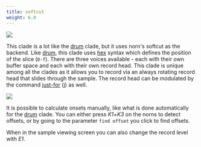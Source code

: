 ```yaml
---
title: softcut
weight: 6.0
---
```



<img src="/static/softcut.png" class="fr">

This clade is a lot like the [drum](#drum) clade, but it uses norn's softcut as the backend. Like [drum](#drum), this clade uses [hex](#hex) syntax which defines the position of the slice (`0-f`).  There are three voices available - each with their own buffer space and each with their own record head. This clade is unique among all the clades as it allows you to record via an always rotating record head that slides through the sample. The record head can be modulated by the command [just-for](#just-for) (j) as well.

<img src="/static/offset1.png" class="fr">

It is possible to calculate onsets manually, like what is done automatically for the [drum](#drum) clade. You can either press *K1*+*K3* on the norns to detect offsets, or by going to the parameter `find offset` you click to find offsets.

When in the sample viewing screen you can also change the record level with *E1*.